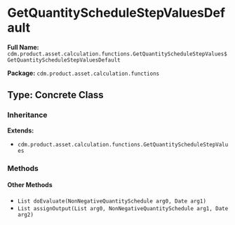 # GetQuantityScheduleStepValuesDefault

**Full Name:** `cdm.product.asset.calculation.functions.GetQuantityScheduleStepValues$GetQuantityScheduleStepValuesDefault`

**Package:** `cdm.product.asset.calculation.functions`

## Type: Concrete Class

### Inheritance

**Extends:**
- `cdm.product.asset.calculation.functions.GetQuantityScheduleStepValues`

### Methods

#### Other Methods

- `List doEvaluate(NonNegativeQuantitySchedule arg0, Date arg1)`
- `List assignOutput(List arg0, NonNegativeQuantitySchedule arg1, Date arg2)`


